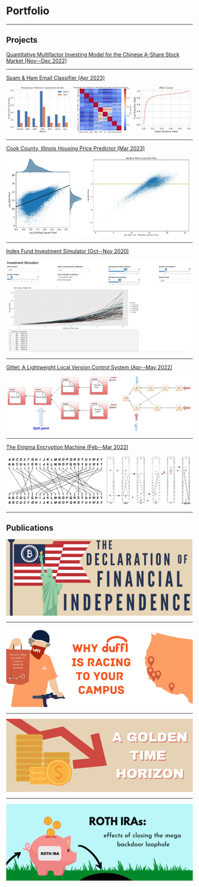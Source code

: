 # Portfolio

---

## Projects

[Quantitative Multifactor Investing Model for the Chinese A-Share Stock Market (Nov--Dec 2022)](/sample_page)

---
[Spam & Ham Email Classifier (Apr 2023)](/pdf/sample_presentation.pdf) 
<div style="height: .5px;"></div>
<img src="images/spam.jpg?raw=true"/>

---
[Cook County, Illinois Housing Price Predictor (Mar 2023)](http://example.com/)
<div style="height: .5px;"></div>
<img src="images/housing.jpg?raw=true"/>

---
[Index Fund Investment Simulator (Oct--Nov 2020)](https://john-j-wang.shinyapps.io/investmentsimulator/)
<div style="height: .5px;"></div>
<img src="images/sim.png?raw=true"/>

---
[Gitlet: A Lightweight Local Version Control System (Apr--May 2022)](http://example.com/)
<div style="height: .5px;"></div>
<img src="images/gitlet.jpg?raw=true"/>

---
[The Enigma Encryption Machine (Feb--Mar 2022)](http://example.com/)
<div style="height: .5px;"></div>
<img src="images/enigma.jpg?raw=true"/>

---

## Publications

[<img src="images/bitcoin.png?raw=true"/>](https://businessreview.berkeley.edu/the-declaration-of-financial-independence/)

---

[<img src="images/duffl.png?raw=true"/>](https://businessreview.berkeley.edu/why-duffl-is-racing-to-your-campus/)

---

[<img src="images/gold2.png?raw=true"/>](https://businessreview.berkeley.edu/a-golden-time-horizon/)

---

[<img src="images/rothira.png?raw=true"/>](https://businessreview.berkeley.edu/roth-iras-effects-of-closing-the-mega-backdoor-loophole/)


